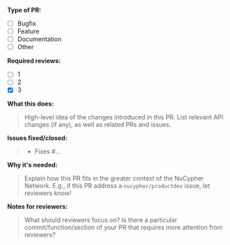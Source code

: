 **Type of PR:**

- [ ] Bugfix
- [ ] Feature
- [ ] Documentation
- [ ] Other

**Required reviews:**

- [ ] 1
- [ ] 2
- [X] 3

**What this does:**
> High-level idea of the changes introduced in this PR.
> List relevant API changes (if any), as well as related PRs and issues.

**Issues fixed/closed:**
> - Fixes #...

**Why it's needed:**
> Explain how this PR fits in the greater context of the NuCypher Network.
> E.g., if this PR address a `nucypher/productdev` issue, let reviewers know!

**Notes for reviewers:**
> What should reviewers focus on?
> Is there a particular commit/function/section of your PR that requires more attention from reviewers?
